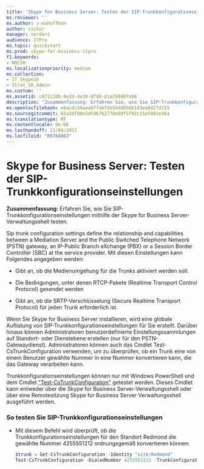 ```yaml
---
title: 'Skype for Business Server: Testen der SIP-Trunkkonfigurationseinstellungen'
ms.reviewer: ''
ms.author: v-mahoffman
author: cichur
manager: serdars
audience: ITPro
ms.topic: quickstart
ms.prod: skype-for-business-itpro
f1.keywords:
- NOCSH
ms.localizationpriority: medium
ms.collection:
- IT_Skype16
- Strat_SB_Admin
ms.custom: ''
ms.assetid: c8712308-0e2d-4e39-8f90-d1a250487a94
description: 'Zusammenfassung: Erfahren Sie, wie Sie SIP-Trunkkonfigurationseinstellungen mithilfe der Skype for Business Server-Verwaltungsshell testen.'
ms.openlocfilehash: e6acdc50aaabffabf5b54dd0566143ea0d27d155
ms.sourcegitcommit: 65a10f80e5dfd67b2778e09f5f92c21ef09ce36a
ms.translationtype: MT
ms.contentlocale: de-DE
ms.lasthandoff: 11/04/2021
ms.locfileid: "60764863"
---
```

# <a name="skype-for-business-server-test-sip-trunk-configuration-settings"></a>Skype for Business Server: Testen der SIP-Trunkkonfigurationseinstellungen
 
**Zusammenfassung:** Erfahren Sie, wie Sie SIP-Trunkkonfigurationseinstellungen mithilfe der Skype for Business Server-Verwaltungsshell testen.
  
Sip trunk configuration settings define the relationship and capabilities between a Mediation Server and the Public Switched Telephone Network (PSTN) gateway, an IP-Public Branch eXchange (PBX) or a Session Border Controller (SBC) at the service provider. Mit diesen Einstellungen kann Folgendes angegeben werden:
  
- Gibt an, ob die Medienumgehung für die Trunks aktiviert werden soll.
    
- Die Bedingungen, unter denen RTCP-Pakete (Realtime Transport Control Protocol) gesendet werden
    
- Gibt an, ob die SRTP-Verschlüsselung (Secure Realtime Transport Protocol) für jeden Trunk erforderlich ist.
    
Wenn Sie Skype for Business Server installieren, wird eine globale Auflistung von SIP-Trunkkonfigurationseinstellungen für Sie erstellt. Darüber hinaus können Administratoren benutzerdefinierte Einstellungssammlungen auf Standort- oder Dienstebene erstellen (nur für den PSTN-Gatewaydienst). Administratoren können auch das Cmdlet Test-CsTrunkConfiguration verwenden, um zu überprüfen, ob ein Trunk eine von einem Benutzer gewählte Nummer in eine Nummer konvertieren kann, die das Gateway verarbeiten kann.
  
Trunkkonfigurationseinstellungen können nur mit Windows PowerShell und dem Cmdlet ["Test-CsTrunkConfiguration"](/powershell/module/skype/test-cstrunkconfiguration) getestet werden. Dieses Cmdlet kann entweder über die Skype for Business Server-Verwaltungsshell oder über eine Remotesitzung Skype for Business Server Verwaltungsshell ausgeführt werden.
  
### <a name="to-test-sip-trunk-configuration-settings"></a>So testen Sie SIP-Trunkkonfigurationseinstellungen

- Mit diesem Befehl wird überprüft, ob die Trunkkonfigurationseinstellungen für den Standort Redmond die gewählte Nummer 4255551212 ordnungsgemäß konvertieren können.
    
  ```powershell
  $trunk = Get-CsTrunkConfiguration -Identity "site:Redmond"
  Test-CsTrunkConfiguration -DialedNumber 4255551212 -TrunkConfiguration $trunk
  ```
